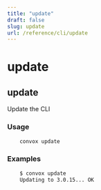 ```yaml
---
title: "update"
draft: false
slug: update
url: /reference/cli/update
---
```

# update

## update

Update the CLI

### Usage
```html
    convox update
```
### Examples
```html
    $ convox update
    Updating to 3.0.15... OK
```